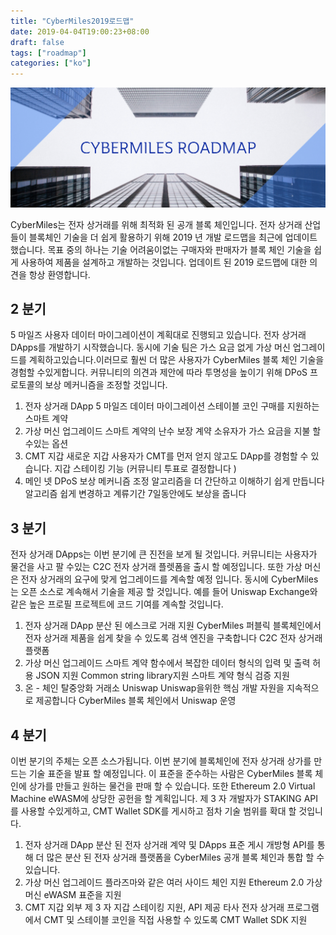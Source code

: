 ```yaml
---
title: "CyberMiles2019로드맵"
date: 2019-04-04T19:00:23+08:00
draft: false
tags: ["roadmap"] 
categories: ["ko"] 
---
```


![](/images/20190329-roadmap-01.png)

CyberMiles는 전자 상거래를 위해 최적화 된 공개 블록 체인입니다. 전자 상거래 산업들이 블록체인 기술을 더 쉽게 활용하기 위해 2019 년 개발 로드맵을 최근에 업데이트했습니다. 목표 중의 하나는 기술 어려움이없는 구매자와 판매자가 블록 체인 기술을 쉽게 사용하여 제품을 설계하고 개발하는 것입니다.
업데이트 된 2019 로드맵에 대한 의견을 항상 환영합니다.
## 2 분기
5 마일즈 사용자 데이터 마이그레이션이 계획대로 진행되고 있습니다. 전자 상거래 DApps를 개발하기 시작했습니다. 동시에 기술 팀은 가스 요금 없게 가상 머신 업그레이드를 계획하고있습니다.이러므로 훨씬 더 많은 사용자가 CyberMiles 블록 체인 기술을 경험할 수있게합니다. 커뮤니티의 의견과 제안에 따라 투명성을 높이기 위해 DPoS 프로토콜의 보상 메커니즘을 조정할 것입니다.
1. 전자 상거래 DApp
5 마일즈 데이터 마이그레이션
스테이블 코인 구매를 지원하는 스마트 계약
2. 가상 머신 업그레이드
스마트 계약의 난수 보장
계약 소유자가 가스 요금을 지불 할 수있는 옵션
3. CMT 지갑
새로운 지갑 사용자가 CMT를 먼저 얻지 않고도 DApp를 경험할 수 있습니다.
지갑 스테이킹 기능 (커뮤니티 투표로 결정합니다 )
4. 메인 넷 DPoS 보상 메커니즘 조정
알고리즘을 더 간단하고 이해하기 쉽게 만듭니다
알고리즘 쉽게 변경하고 계류기간 7일동안에도 보상을 줍니다
## 3 분기
전자 상거래 DApps는 이번 분기에 큰 진전을 보게 될 것입니다. 커뮤니티는 사용자가 물건을 사고 팔 수있는 C2C 전자 상거래 플렛폼을 출시 할 예정입니다. 또한 가상 머신은 전자 상거래의 요구에 맞게 업그레이드를 계속할 예정 입니다. 동시에 CyberMiles는 오픈 소스로 계속해서 기술을 제공 할 것입니다. 예를 들어 Uniswap Exchange와 같은 높은 프로필 프로젝트에 코드 기여를 계속할 것입니다.
1. 전자 상거래 DApp
분산 된 에스크로 거래 지원
CyberMiles 퍼블릭 블록체인에서 전자 상거래 제품을 쉽게 찾을 수 있도록 검색 엔진을 구축합니다
C2C 전자 상거래 플랫폼 
2. 가상 머신 업그레이드
스마트 계약 함수에서 복잡한 데이터 형식의 입력 및 출력 허용
JSON 지원
Common string library지원
스마트 계약 형식 검증 지원
3. 온 - 체인 탈중앙화 거래소 Uniswap
Uniswap을위한 핵심 개발 자원을 지속적으로 제공합니다
CyberMiles 블록 체인에서 Uniswap 운영
## 4 분기
이번 분기의 주체는 오픈 소스가됩니다. 이번 분기에 블록체인에 전자 상거래 상가를 만드는 기술 표준을 발표 할 예정입니다. 이 표준을 준수하는 사람은 CyberMiles 블록 체인에 상가를 만들고 원하는 물건을 판매 할 수 있습니다. 또한 Ethereum 2.0 Virtual Machine eWASM에 상당한 공헌을 할 계획입니다.  제 3 자 개발자가 STAKING API를 사용할 수있게하고, CMT Wallet SDK를 게시하고 점차 기술 범위를 확대 할 것입니다.
1. 전자 상거래 DApp
분산 된 전자 상거래 계약 및 DApps 표준 게시
개방형 API를 통해 더 많은 분산 된 전자 상거래 플랫폼을 CyberMiles 공개 블록 체인과 통합 할 수 있습니다.
2. 가상 머신 업그레이드
플라즈마와 같은 여러 사이드 체인 지원
Ethereum 2.0 가상 머신 eWASM 표준을 지원
3. CMT 지갑
외부 제 3 자 지갑 스테이킹 지원, API 제공
타사 전자 상거래 프로그램에서 CMT 및 스테이블 코인을 직접 사용할 수 있도록 CMT Wallet SDK 지원
